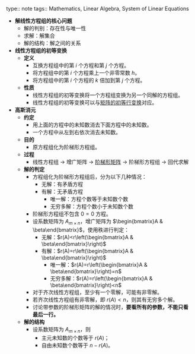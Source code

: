 type:: note
tags:: Mathematics, Linear Algebra, System of Linear Equations

- **解线性方程组的核心问题**
	- 解的判别：存在性与唯一性
	- 求解：解集合
	- 解的结构：解之间的关系
- **线性方程组的初等变换**
	- **定义**
		- 互换方程组中的第 $i$ 个方程和第 $j$ 个方程。
		- 将方程组中的第 $i$ 个方程乘上一个非零常数 $h$。
		- 将方程组中的第 $i$ 个方程的 $k$ 倍加到第 $j$ 个方程。
	- **性质**
		- 线性方程组的初等变换将一个方程组变换为另一个同解的方程组。
		- 线性方程组的初等变换可以与[矩阵的初等行变换](((6507bc9d-0bb9-45a3-8500-6c764fed8d3d)))对应。
- **高斯消元**
	- **约定**
		- 用上面的方程中的未知数消去下面方程中的未知数。
		- 一个方程中从左到右依次消去未知数。
	- **目的**
		- 原方程组化为阶梯形方程组。
	- **过程**
		- 线性方程组 $\rightarrow$ 增广矩阵 $\rightarrow$ [阶梯形矩阵](((6502c97f-525b-4903-8149-9d6ed1fac8c1))) $\rightarrow$ 阶梯形方程组 $\rightarrow$ 回代求解
	- **解的判定**
		- 方程组化为阶梯形方程组后，分为以下几种情况：
			- 无解：有矛盾方程
			- 有解：无矛盾方程
				- 唯一解：方程个数等于未知数个数
				- 无穷多解：方程个数小于未知数个数
		- 阶梯形方程组不包含 $0=0$ 方程。
		- 设系数矩阵为 $A_{m\times n}$，增广矩阵为 $\begin{bmatrix}A & \beta\end{bmatrix}$，使用秩进行判定：
			- 无解：$r(A)<r\left(\begin{bmatrix}A & \beta\end{bmatrix}\right)$
			- 有解：$r(A)=r\left(\begin{bmatrix}A & \beta\end{bmatrix}\right)$
				- 唯一解：$r(A)=r\left(\begin{bmatrix}A & \beta\end{bmatrix}\right)=n$
				- 无穷多解：$r(A)=r\left(\begin{bmatrix}A & \beta\end{bmatrix}\right)<n$
		- 对于齐次线性方程组，至少有一个零解，可能有非零解。
		- 若齐次线性方程组有非零解，即 $r(A)<n$，则其有无穷多个解。
		- 讨论带参数的阶梯形矩阵的解的情况时，**要看所有的参数，不能只看最后一行。**
	- **解的结构**
		- 设系数矩阵为 $A_{m\times n}$，则
			- 主元未知数的个数等于 $r(A)$；
			- 自由未知数个数等于 $n-r(A)$。
